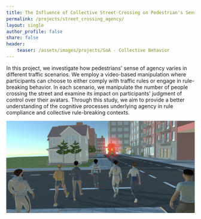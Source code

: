 ```yaml
---
title: The Influence of Collective Street-Crossing on Pedestrian's Sense of Agency
permalink: /projects/street_crossing_agency/
layout: single
author_profile: false
share: false
header:
    teaser: /assets/images/projects/SoA - Collective Behavior
---
```

In this project, we investigate how pedestrians' sense of agency varies in different traffic scenarios. We employ a video-based manipulation where participants can choose to either comply with traffic rules or engage in rule-breaking behavior. In each scenario, we manipulate the number of people crossing the street and examine its impact on participants' judgment of control over their avatars. Through this study, we aim to provide a better understanding of the cognitive processes underlying agency in rule compliance and collective rule-breaking contexts.


<img src="../../assets/images/projects/SoA - Collective Behavior" alt="some text">
